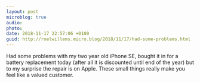 ```yaml
---
layout: post
microblog: true
audio: 
photo: 
date: 2018-11-17 22:57:06 +0100
guid: http://roelwillems.micro.blog/2018/11/17/had-some-problems.html
---
```

Had some problems with my two year old iPhone SE, bought it in for a battery replacement today (after all it is discounted until end of the year) but to my surprise the repair is on Apple. These small things really make you feel like a valued customer.

